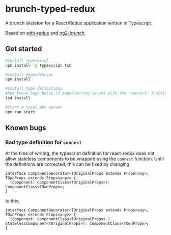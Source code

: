 # brunch-typed-redux

A brunch skeleton for a React/Redux application written in Typescript.

Based on [with-redux](https://github.com/brunch/with-redux) and [ng2-brunch](https://github.com/colinbate/ng2-brunch).

## Get started


```bash
#Install typescript
npm install -g typescript tsd

#Install dependencies
npm install

#Install type definitions
#See known bugs below if experiencing issues with the 'connect' function from react-redux
tsd install

#Start a local dev server
npm run start
```

## Known bugs

### Bad type definition for `connect`

At the time of writing, the typescript definition for react-redux does not allow stateless components to be wrapped using the `connect` function. Until the definitions are corrected, this can be fixed by changing

```
interface ComponentDecorator<TOriginalProps extends Props<any>, TOwnProps extends Props<any>> {
  (component: ComponentClass<TOriginalProps>): ComponentClass<TOwnProps>;
}
```

to this:

```
interface ComponentDecorator<TOriginalProps extends Props<any>, TOwnProps extends Props<any>> {
  (component: ComponentClass<TOriginalProps> | StatelessComponent<TOriginalProps>): ComponentClass<TOwnProps>;
}
```
